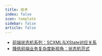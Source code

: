 ```yaml
---
title: 技术
index: false
icon: template
sidebar: false
article: false
---
```


- [前端状态机系列：SCXML与XState对应关系](前端状态机系列：SCXML与XState对应关系.md)
- [降低前端业务复杂度新视角：状态机范式](降低前端业务复杂度新视角：状态机范式.md)
